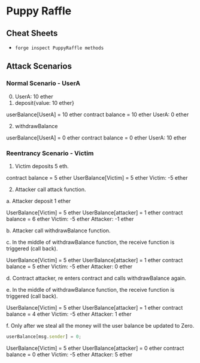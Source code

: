 # Puppy Raffle

## Cheat Sheets
* `forge inspect PuppyRaffle methods`

## Attack Scenarios

### Normal Scenario - UserA

0. UserA: 10 ether
1. deposit{value: 10 ether}

userBalance[UserA] = 10 ether
contract balance = 10 ether
UserA: 0 ether

2. withdrawBalance

userBalance[UserA] = 0 ether
contract balance = 0 ether
UserA: 10 ether

### Reentrancy Scenario - Victim

1. Victim deposits 5 eth.

contract balance = 5 ether
UserBalance[Victim] = 5 ether
Victim: -5 ether

2. Attacker call attack function.

a. Attacker deposit 1 ether

UserBalance[Victim] = 5 ether
UserBalance[attacker] = 1 ether
contract balance = 6 ether
Victim: -5 ether
Attacker: -1 ether

b. Attacker call withdrawBalance function.

c. In the middle of withdrawBalance function, the receive function is triggered (call back).

UserBalance[Victim] = 5 ether
UserBalance[attacker] = 1 ether
contract balance = 5 ether
Victim: -5 ether
Attacker: 0 ether

d. Contract attacker, re enters contract and calls withdrawBalance again.

e. In the middle of withdrawBalance function, the receive function is triggered (call back).

UserBalance[Victim] = 5 ether
UserBalance[attacker] = 1 ether
contract balance = 4 ether
Victim: -5 ether
Attacker: 1 ether

f. Only after we steal all the money will the user balance be updated to Zero.

```javascript
userBalance[msg.sender] = 0;
```

UserBalance[Victim] = 5 ether
UserBalance[attacker] = 0 ether
contract balance = 0 ether
Victim: -5 ether
Attacker: 5 ether
